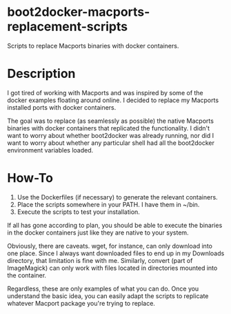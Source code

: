 # boot2docker-macports-replacement-scripts
Scripts to replace Macports binaries with docker containers.

# Description
I got tired of working with Macports and was inspired by some of the docker examples floating around online.  I decided to replace my Macports installed ports with docker containers.

The goal was to replace (as seamlessly as possible) the native Macports binaries with docker containers that replicated the functionality.  I didn't want to worry about whether boot2docker was already running, nor did I want to worry about whether any particular shell had all the boot2docker environment variables loaded.

# How-To

1. Use the Dockerfiles (if necessary) to generate the relevant containers.
2. Place the scripts somewhere in your PATH.  I have them in ~/bin.
3. Execute the scripts to test your installation.

If all has gone according to plan, you should be able to execute the binaries in the docker containers just like they are native to your system.

Obviously, there are caveats.  wget, for instance, can only download into one place.  Since I always want downloaded files to end up in my Downloads directory, that limitation is fine with me.  Similarly, convert (part of ImageMagick) can only work with files located in directories mounted into the container.

Regardless, these are only examples of what you can do.  Once you understand the basic idea, you can easily adapt the scripts to replicate whatever Macport package you're trying to replace.

